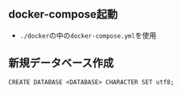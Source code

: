## docker-compose起動
* `./docker`の中の`docker-compose.yml`を使用

## 新規データベース作成

```
CREATE DATABASE <DATABASE> CHARACTER SET utf8;
```